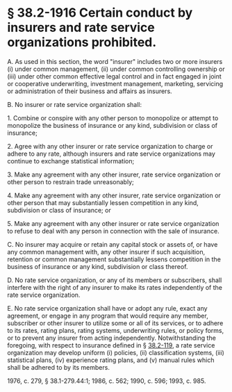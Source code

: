 # § 38.2-1916 Certain conduct by insurers and rate service organizations prohibited.

<p>A. As used in this section, the word "insurer" includes two or more insurers (i) under common management, (ii) under common controlling ownership or (iii) under other common effective legal control and in fact engaged in joint or cooperative underwriting, investment management, marketing, servicing or administration of their business and affairs as insurers.</p><p>B. No insurer or rate service organization shall:</p><p>1. Combine or conspire with any other person to monopolize or attempt to monopolize the business of insurance or any kind, subdivision or class of insurance;</p><p>2. Agree with any other insurer or rate service organization to charge or adhere to any rate, although insurers and rate service organizations may continue to exchange statistical information;</p><p>3. Make any agreement with any other insurer, rate service organization or other person to restrain trade unreasonably;</p><p>4. Make any agreement with any other insurer, rate service organization or other person that may substantially lessen competition in any kind, subdivision or class of insurance; or</p><p>5. Make any agreement with any other insurer or rate service organization to refuse to deal with any person in connection with the sale of insurance.</p><p>C. No insurer may acquire or retain any capital stock or assets of, or have any common management with, any other insurer if such acquisition, retention or common management substantially lessens competition in the business of insurance or any kind, subdivision or class thereof.</p><p>D. No rate service organization, or any of its members or subscribers, shall interfere with the right of any insurer to make its rates independently of the rate service organization.</p><p>E. No rate service organization shall have or adopt any rule, exact any agreement, or engage in any program that would require any member, subscriber or other insurer to utilize some or all of its services, or to adhere to its rates, rating plans, rating systems, underwriting rules, or policy forms, or to prevent any insurer from acting independently. Notwithstanding the foregoing, with respect to insurance defined in § <a href='http://law.lis.virginia.gov/vacode/38.2-119/'>38.2-119</a>, a rate service organization may develop uniform (i) policies, (ii) classification systems, (iii) statistical plans, (iv) experience rating plans, and (v) manual rules which shall be adhered to by its members.</p><p>1976, c. 279, § 38.1-279.44:1; 1986, c. 562; 1990, c. 596; 1993, c. 985.</p>